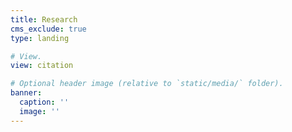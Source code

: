 ```yaml
---
title: Research
cms_exclude: true
type: landing

# View.
view: citation

# Optional header image (relative to `static/media/` folder).
banner:
  caption: ''
  image: ''
---
```

